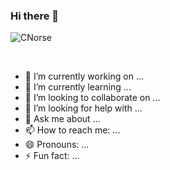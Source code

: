 ### Hi there 👋

<!--
**CNorse/CNorse** is a ✨ _special_ ✨ repository because its `README.md` (this file) appears on your GitHub profile.

Here are some ideas to get you started:
-->

<p align="left"> <img src="https://komarev.com/ghpvc/?username=CNorse&label=Profile%20views&color=green&style=flat" alt="CNorse" /> </p>

<br >

- 🔭 I’m currently working on ...
- 🌱 I’m currently learning ...
- 👯 I’m looking to collaborate on ...
- 🤔 I’m looking for help with ...
- 💬 Ask me about ...
- 📫 How to reach me: ...
- 😄 Pronouns: ...
- ⚡ Fun fact: ...

<br />
